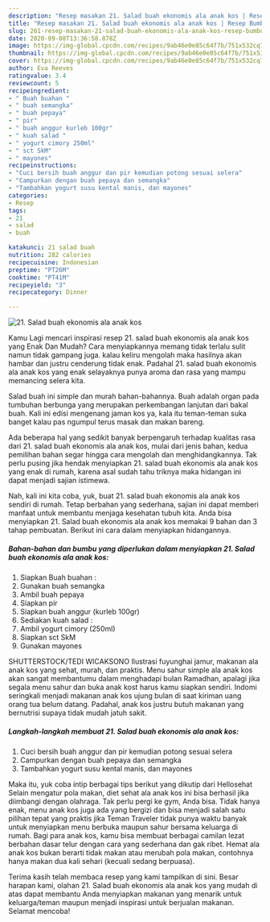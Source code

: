 ```yaml
---
description: "Resep masakan 21. Salad buah ekonomis ala anak kos | Resep Bumbu 21. Salad buah ekonomis ala anak kos Yang Mudah Dan Praktis"
title: "Resep masakan 21. Salad buah ekonomis ala anak kos | Resep Bumbu 21. Salad buah ekonomis ala anak kos Yang Mudah Dan Praktis"
slug: 261-resep-masakan-21-salad-buah-ekonomis-ala-anak-kos-resep-bumbu-21-salad-buah-ekonomis-ala-anak-kos-yang-mudah-dan-praktis
date: 2020-09-08T13:36:58.878Z
image: https://img-global.cpcdn.com/recipes/9ab46e0e85c64f7b/751x532cq70/21-salad-buah-ekonomis-ala-anak-kos-foto-resep-utama.jpg
thumbnail: https://img-global.cpcdn.com/recipes/9ab46e0e85c64f7b/751x532cq70/21-salad-buah-ekonomis-ala-anak-kos-foto-resep-utama.jpg
cover: https://img-global.cpcdn.com/recipes/9ab46e0e85c64f7b/751x532cq70/21-salad-buah-ekonomis-ala-anak-kos-foto-resep-utama.jpg
author: Eva Reeves
ratingvalue: 3.4
reviewcount: 5
recipeingredient:
- " Buah buahan "
- " buah semangka"
- " buah pepaya"
- " pir"
- " buah anggur kurleb 100gr"
- " kuah salad "
- " yogurt cimory 250ml"
- " sct SkM"
- " mayones"
recipeinstructions:
- "Cuci bersih buah anggur dan pir kemudian potong sesuai selera"
- "Campurkan dengan buah pepaya dan semangka"
- "Tambahkan yogurt susu kental manis, dan mayones"
categories:
- Resep
tags:
- 21
- salad
- buah

katakunci: 21 salad buah 
nutrition: 282 calories
recipecuisine: Indonesian
preptime: "PT26M"
cooktime: "PT41M"
recipeyield: "3"
recipecategory: Dinner

---
```



![21. Salad buah ekonomis ala anak kos](https://img-global.cpcdn.com/recipes/9ab46e0e85c64f7b/751x532cq70/21-salad-buah-ekonomis-ala-anak-kos-foto-resep-utama.jpg)

Kamu Lagi mencari inspirasi resep 21. salad buah ekonomis ala anak kos yang Enak Dan Mudah? Cara menyiapkannya memang tidak terlalu sulit namun tidak gampang juga. kalau keliru mengolah maka hasilnya akan hambar dan justru cenderung tidak enak. Padahal 21. salad buah ekonomis ala anak kos yang enak selayaknya punya aroma dan rasa yang mampu memancing selera kita.

Salad buah ini simple dan murah bahan-bahannya. Buah adalah organ pada tumbuhan berbunga yang merupakan perkembangan lanjutan dari bakal buah. Kali ini edisi mengenang jaman kos ya, kala itu teman-teman suka banget kalau pas ngumpul terus masak dan makan bareng.

Ada beberapa hal yang sedikit banyak berpengaruh terhadap kualitas rasa dari 21. salad buah ekonomis ala anak kos, mulai dari jenis bahan, kedua pemilihan bahan segar hingga cara mengolah dan menghidangkannya. Tak perlu pusing jika hendak menyiapkan 21. salad buah ekonomis ala anak kos yang enak di rumah, karena asal sudah tahu triknya maka hidangan ini dapat menjadi sajian istimewa.


Nah, kali ini kita coba, yuk, buat 21. salad buah ekonomis ala anak kos sendiri di rumah. Tetap berbahan yang sederhana, sajian ini dapat memberi manfaat untuk membantu menjaga kesehatan tubuh kita. Anda bisa menyiapkan 21. Salad buah ekonomis ala anak kos memakai 9 bahan dan 3 tahap pembuatan. Berikut ini cara dalam menyiapkan hidangannya.

<!--inarticleads1-->

##### Bahan-bahan dan bumbu yang diperlukan dalam menyiapkan 21. Salad buah ekonomis ala anak kos:

1. Siapkan  Buah buahan :
1. Gunakan  buah semangka
1. Ambil  buah pepaya
1. Siapkan  pir
1. Siapkan  buah anggur (kurleb 100gr)
1. Sediakan  kuah salad :
1. Ambil  yogurt cimory (250ml)
1. Siapkan  sct SkM
1. Gunakan  mayones


SHUTTERSTOCK/TEDI WICAKSONO Ilustrasi fuyunghai jamur, makanan ala anak kos yang sehat, murah, dan praktis. Menu sahur simple ala anak kos akan sangat membantumu dalam menghadapi bulan Ramadhan, apalagi jika segala menu sahur dan buka anak kost harus kamu siapkan sendiri. Indomi seringkali menjadi makanan anak kos ujung bulan di saat kiriman uang orang tua belum datang. Padahal, anak kos justru butuh makanan yang bernutrisi supaya tidak mudah jatuh sakit. 

<!--inarticleads2-->

##### Langkah-langkah membuat 21. Salad buah ekonomis ala anak kos:

1. Cuci bersih buah anggur dan pir kemudian potong sesuai selera
1. Campurkan dengan buah pepaya dan semangka
1. Tambahkan yogurt susu kental manis, dan mayones


Maka itu, yuk coba intip berbagai tips berikut yang dikutip dari Hellosehat Selain mengatur pola makan, diet sehat ala anak kos ini bisa berhasil jika diimbangi dengan olahraga. Tak perlu pergi ke gym, Anda bisa. Tidak hanya enak, menu anak kos juga ada yang bergizi dan bisa menjadi salah satu pilihan tepat yang praktis jika Teman Traveler tidak punya waktu banyak untuk menyiapkan menu berbuka maupun sahur bersama keluarga di rumah. Bagi para anak kos, kamu bisa membuat berbagai camilan lezat berbahan dasar telur dengan cara yang sederhana dan gak ribet. Hemat ala anak kos bukan berarti tidak makan atau merubah pola makan, contohnya hanya makan dua kali sehari (kecuali sedang berpuasa). 

Terima kasih telah membaca resep yang kami tampilkan di sini. Besar harapan kami, olahan 21. Salad buah ekonomis ala anak kos yang mudah di atas dapat membantu Anda menyiapkan makanan yang menarik untuk keluarga/teman maupun menjadi inspirasi untuk berjualan makanan. Selamat mencoba!
